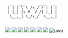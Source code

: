 ```
  _   ___      ___   _ 
 | | | \ \ /\ / / | | |
 | |_| |\ V  V /| |_| |
  \__,_| \_/\_/  \__,_|
                       
```

![](https://booru.hibiki.dev/static/uwu1.png)
![](https://booru.hibiki.dev/static/uwu2.png)
![](https://booru.hibiki.dev/static/uwu3.png)
![](https://booru.hibiki.dev/static/uwu4.png)
![](https://booru.hibiki.dev/static/uwu5.png)
![](https://booru.hibiki.dev/static/uwu6.png)
![](https://booru.hibiki.dev/static/uwu7.png)
![uwu](https://booru.hibiki.dev/static/assets/p2.png "uwu")
